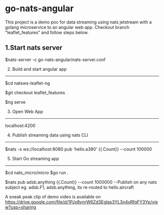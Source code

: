 # go-nats-angular
This project is a demo poc for data streaming using nats jetstream with a golang microservice to an angular web app.
Checkout branch "leaflet_features" and follow steps below.

1.Start nats server 
--------------------------------
$nats-server -c  go-nats-angular/nats-server.conf

2. Build and start angular app
--------------------------------
$cd natsws-leaflet-ng

$git checkout leaflet_features

$ng serve

3. Open Web App
-------------------------------
localhost:4200

4. Publish streaming data using nats CLI
--------------------------------
$nats -s ws://localhost:8080 pub 'hello.a380' {{.Count}} --count 100000  


5. Start Go streaming app
---------------------------
$cd nats_micro/micro
$go run .

$nats pub adsb.anything {{.Count}} --count 1000000  --Publish on any nats subject eg. adsb.F1, adsb.anything, its re-routed to hello.aircraft


A sneak peak clip of demo video is available on https://drive.google.com/file/d/1PJx8ynrW6Zd3EgIas3YL3n4xRfqFY3Yp/view?usp=sharing
